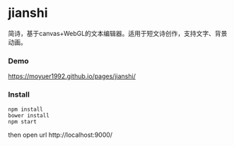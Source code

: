 # jianshi
简诗，基于canvas+WebGL的文本编辑器。适用于短文诗创作，支持文字、背景动画。

### Demo
https://moyuer1992.github.io/pages/jianshi/

### Install
```
npm install
bower install
npm start
```
then open url http://localhost:9000/
